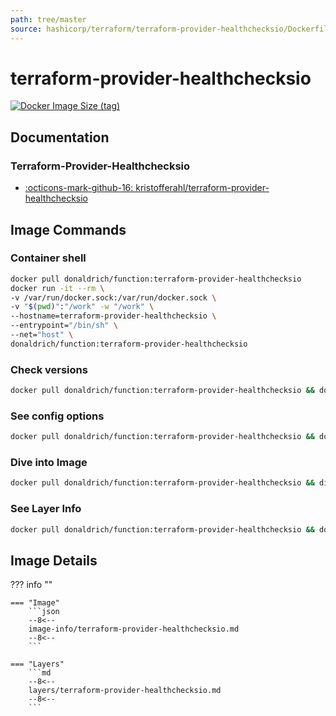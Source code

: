 ```yaml
---
path: tree/master
source: hashicorp/terraform/terraform-provider-healthchecksio/Dockerfile
---
```


# terraform-provider-healthchecksio

[![Docker Image Size (tag)](https://img.shields.io/docker/image-size/donaldrich/function/terraform-provider-healthchecksio?color=blue&label=donaldrich/function:terraform-provider-healthchecksio&logo=docker&style=flat-square)](https://hub.docker.com/r/donaldrich/function/terraform-provider-healthchecksio)

## Documentation

### Terraform-Provider-Healthchecksio

- [:octicons-mark-github-16: kristofferahl/terraform-provider-healthchecksio](https://github.com/kristofferahl/terraform-provider-healthchecksio)

## Image Commands

### Container shell

```sh
docker pull donaldrich/function:terraform-provider-healthchecksio
docker run -it --rm \
-v /var/run/docker.sock:/var/run/docker.sock \
-v "$(pwd)":"/work" -w "/work" \
--hostname=terraform-provider-healthchecksio \
--entrypoint="/bin/sh" \
--net="host" \
donaldrich/function:terraform-provider-healthchecksio
```

### Check versions

```sh
docker pull donaldrich/function:terraform-provider-healthchecksio && docker run -it --rm -v "$(pwd):/data" donaldrich/function:terraform-provider-healthchecksio validate
```

### See config options

```sh
docker pull donaldrich/function:terraform-provider-healthchecksio && docker run -it --rm -v "$(pwd):/data" donaldrich/function:terraform-provider-healthchecksio help
```

### Dive into Image

```sh
docker pull donaldrich/function:terraform-provider-healthchecksio && dive donaldrich/function:terraform-provider-healthchecksio
```

### See Layer Info

```sh
docker pull donaldrich/function:terraform-provider-healthchecksio && docker history donaldrich/function:terraform-provider-healthchecksio
```

## Image Details

??? info ""

    === "Image"
        ```json
        --8<--
        image-info/terraform-provider-healthchecksio.md
        --8<--
        ```

    === "Layers"
        ```md
        --8<--
        layers/terraform-provider-healthchecksio.md
        --8<--
        ```
